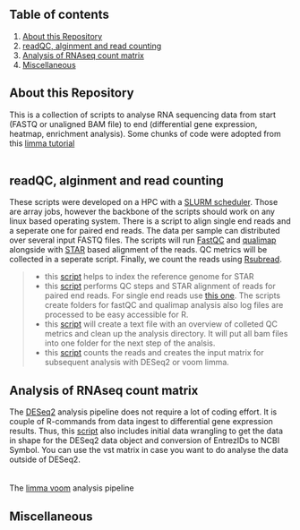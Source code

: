 ## Table of contents  
1. [About this Repository](About-this-Repository)  
2. [readQC, alginment and read counting ](readQC,-alginment-and-read-counting)  
3. [Analysis of RNAseq count matrix ](Analysis-of-RNAseq-count-matrix )  
4. [Miscellaneous](Miscellaneous)  

## About this Repository  
This is a collection of scripts to analyse RNA sequencing data from start (FASTQ or unaligned BAM file) to end (differential gene expression, heatmap, enrichment analysis). Some chunks of code were adopted from this [limma tutorial](https://bioconductor.org/packages/release/workflows/html/RNAseq123.html)
<br/><br/>  
## readQC, alginment and read counting  
These scripts were developed on a HPC with a [SLURM scheduler](https://slurm.schedmd.com/quickstart.html). Those are array jobs, however the backbone of the scripts should work on any linux based operating system. There is a script to align single end reads and a seperate one for paired end reads. The data per sample can distributed over several input FASTQ files. The scripts will run [FastQC](https://www.bioinformatics.babraham.ac.uk/projects/fastqc/) and [qualimap](http://qualimap.conesalab.org) alongside with [STAR](https://www.ncbi.nlm.nih.gov/pmc/articles/PMC3530905/) based alignment of the reads. QC metrics will be collected in a seperate script. Finally, we count the reads using [Rsubread](https://pubmed.ncbi.nlm.nih.gov/30783653/).  
>* this [script](FASTQ_to_COUNTs/prep_GRCh38_refGenome_for_STAR.sh) helps to index the reference genome for STAR 
>* this [script](FASTQ_to_COUNTs/STAR_alignment_PE.sh) performs QC steps and STAR alignment of reads for paired end reads. For single end reads use [this one](FASTQ_to_COUNTs/STAR_alignment_SE.sh). The scripts create folders for fastQC and qualimap analysis also log files are processed to be easy accessible for R.  
>* this [script](FASTQ_to_COUNTs/2_collect_QC_input.sh) will create a text file with an overview of colleted QC metrics and clean up the analysis directory. It will put all bam files into one folder for the next step of the analsis.  
>* this [script](FASTQ_to_COUNTs/3_PE_count_reads.sh) counts the reads and creates the input matrix for subsequent analysis with DESeq2 or voom limma. 

## Analysis of RNAseq count matrix  
The [DESeq2](https://genomebiology.biomedcentral.com/articles/10.1186/s13059-014-0550-8) analysis pipeline does not require a lot of coding effort. It is couple of R-commands from data ingest to differential gene expression results. Thus, this [script](analyseCOUNTs/DESeq2/deseq_differential_expression.R) also includes initial data wrangling to get the data in shape for the DESeq2 data object and conversion of EntrezIDs to NCBI Symbol. You can use the vst matrix in case you want to do analyse the data outside of DESeq2.  
<br/><br/> 
The [limma voom](https://genomebiology.biomedcentral.com/articles/10.1186/gb-2014-15-2-r29) analysis pipeline

## Miscellaneous
